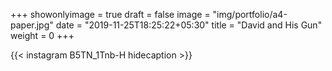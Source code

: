 +++
showonlyimage = true
draft = false
image = "img/portfolio/a4-paper.jpg"
date = "2019-11-25T18:25:22+05:30"
title = "David and His Gun"
weight = 0
+++


{{< instagram B5TN_1Tnb-H hidecaption >}}

